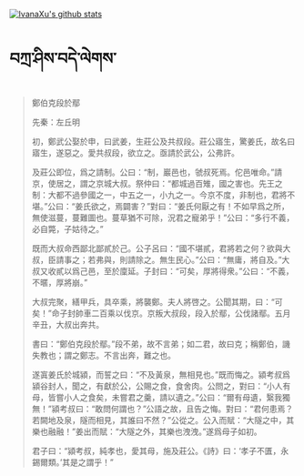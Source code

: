 [![IvanaXu's github stats](https://github-readme-stats.vercel.app/api?username=IvanaXu&show_icons=true&theme=vue-dark)](https://github.com/anuraghazra/github-readme-stats)
# བཀྲ་ཤིས་བདེ་ལེགས་
> 鄭伯克段於鄢
> 
> 先秦：左丘明 
> 
> 初，鄭武公娶於申，曰武姜，生莊公及共叔段。莊公寤生，驚姜氏，故名曰寤生，遂惡之。愛共叔段，欲立之。亟請於武公，公弗許。
> 
> 及莊公即位，爲之請制。公曰：“制，巖邑也，虢叔死焉。佗邑唯命。”請京，使居之，謂之京城大叔。祭仲曰：“都城過百雉，國之害也。先王之制：大都不過參國之一，中五之一，小九之一。今京不度，非制也，君將不堪。”公曰：“姜氏欲之，焉闢害？”對曰：“姜氏何厭之有！不如早爲之所，無使滋蔓，蔓難圖也。蔓草猶不可除，況君之寵弟乎！”公曰：“多行不義，必自斃，子姑待之。”
> 
> 既而大叔命西鄙北鄙貳於己。公子呂曰：“國不堪貳，君將若之何？欲與大叔，臣請事之；若弗與，則請除之。無生民心。”公曰：“無庸，將自及。”大叔又收貳以爲己邑，至於廩延。子封曰：“可矣，厚將得衆。”公曰：“不義，不暱，厚將崩。”
> 
> 大叔完聚，繕甲兵，具卒乘，將襲鄭。夫人將啓之。公聞其期，曰：“可矣！”命子封帥車二百乘以伐京。京叛大叔段，段入於鄢，公伐諸鄢。五月辛丑，大叔出奔共。
> 
> 書曰：“鄭伯克段於鄢。”段不弟，故不言弟；如二君，故曰克；稱鄭伯，譏失教也；謂之鄭志。不言出奔，難之也。
> 
> 遂寘姜氏於城潁，而誓之曰：“不及黃泉，無相見也。”既而悔之。潁考叔爲潁谷封人，聞之，有獻於公，公賜之食，食舍肉。公問之，對曰：“小人有母，皆嘗小人之食矣，未嘗君之羹，請以遺之。”公曰：“爾有母遺，繄我獨無！”潁考叔曰：“敢問何謂也？”公語之故，且告之悔。對曰：“君何患焉？若闕地及泉，隧而相見，其誰曰不然？”公從之。公入而賦：“大隧之中，其樂也融融！”姜出而賦：“大隧之外，其樂也洩洩。”遂爲母子如初。
> 
> 君子曰：“潁考叔，純孝也，愛其母，施及莊公。《詩》曰：‘孝子不匱，永錫爾類。’其是之謂乎！”
>